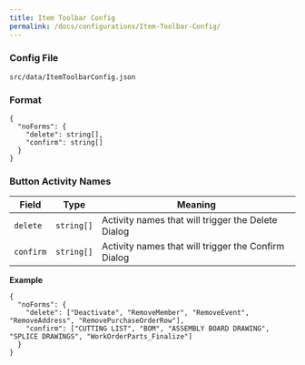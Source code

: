 ```yaml
---
title: Item Toolbar Config
permalink: /docs/configurations/Item-Toolbar-Config/
---
```


### Config File
`src/data/ItemToolbarConfig.json`

### Format
```
{
  "noForms": {
    "delete": string[],
    "confirm": string[]
  }
}

```
### Button Activity Names

| Field | Type | Meaning |
| ------------- | ------------- | ------------- |
| `delete` | `string[]` | Activity names that will trigger the Delete Dialog |
| `confirm` | `string[]` | Activity names that will trigger the Confirm Dialog |

**Example**
```
{
  "noForms": {
    "delete": ["Deactivate", "RemoveMember", "RemoveEvent", "RemoveAddress", "RemovePurchaseOrderRow"],
    "confirm": ["CUTTING LIST", "BOM", "ASSEMBLY BOARD DRAWING", "SPLICE DRAWINGS", "WorkOrderParts_Finalize"]
  }
}
```